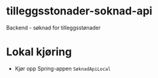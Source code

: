 # tilleggsstonader-soknad-api

Backend - søknad for tilleggsstønader

# Lokal kjøring
- Kjør opp Spring-appen `SøknadApiLocal` 